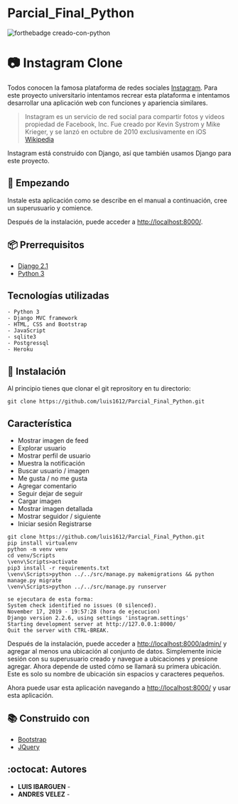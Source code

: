 # Parcial_Final_Python

![forthebadge creado-con-python](http://ForTheBadge.com/images/badges/made-with-python.svg)


#  :camera: Instagram Clone



Todos conocen la famosa plataforma de redes sociales [Instagram](https://instagram.com). Para este proyecto universitario intentamos recrear esta plataforma e intentamos desarrollar una aplicación web con funciones y apariencia similares.

> Instagram es un servicio de red social para compartir fotos y videos propiedad de Facebook, Inc. Fue creado por Kevin Systrom y Mike Krieger, y se lanzó en octubre de 2010 exclusivamente en iOS
[Wikipedia](https://en.wikipedia.org/wiki/Instagram)

Instagram está construido con Django, así que también usamos Django para este proyecto. 



## :checkered_flag:  Empezando
Instale esta aplicación como se describe en el manual a continuación, cree un superusuario y comience.

Después de la instalación, puede acceder a [http://localhost:8000/](http://localhost:8000/).

## :package:  Prerrequisitos

* [Django 2.1](https://www.djangoproject.com/)
* [Python 3](https://www.python.org)

## Tecnologías utilizadas
```
- Python 3
- Django MVC framework
- HTML, CSS and Bootstrap
- JavaScript
- sqlite3
- Postgressql
- Heroku
```

## :rocket: Instalación
Al principio tienes que clonar el git reprository en tu directorio:
```
git clone https://github.com/luis1612/Parcial_Final_Python.git
```
## Característica
- Mostrar imagen de feed
- Explorar usuario
- Mostrar perfil de usuario
- Muestra la notificación
- Buscar usuario / imagen
- Me gusta / no me gusta
- Agregar comentario
- Seguir dejar de seguir
- Cargar imagen
- Mostrar imagen detallada
- Mostrar seguidor / siguiente
- Iniciar sesión Registrarse

```
git clone https://github.com/luis1612/Parcial_Final_Python.git
pip install virtualenv
python -m venv venv 
cd venv/Scripts
\venv\Scripts>activate
pip3 install -r requirements.txt
\venv\Scripts>python ../../src/manage.py makemigrations && python manage.py migrate
\venv\Scripts>python ../../src/manage.py runserver

se ejecutara de esta forma:
System check identified no issues (0 silenced).
November 17, 2019 - 19:57:28 (hora de ejecucion)
Django version 2.2.6, using settings 'instagram.settings'
Starting development server at http://127.0.0.1:8000/
Quit the server with CTRL-BREAK.
```

Después de la instalación, puede acceder a [http://localhost:8000/admin/](http://localhost:8000/admin/) y agregar al menos una ubicación al conjunto de datos. Simplemente inicie sesión con su superusuario creado y navegue a ubicaciones y presione agregar. Ahora depende de usted cómo se llamará su primera ubicación. Este es solo su nombre de ubicación sin espacios y caracteres pequeños.

Ahora puede usar esta aplicación navegando a [http://localhost:8000/](http://localhost:8000/) y usar esta aplicación.



## :books: Construido con

* [Bootstrap](https://getbootstrap.com/) 
* [JQuery](https://jquery.com/)

## :octocat: Autores
* **LUIS IBARGUEN** - 
* **ANDRES VELEZ** - 
